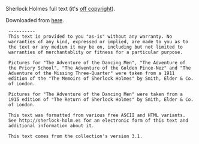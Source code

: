 Sherlock Holmes full text (it's [off copyright](https://www.smithsonianmag.com/smart-news/sherlock-holmes-now-officially-copyright-and-open-business-180951794/)).

Downloaded from [here](https://sherlock-holm.es/stories/plain-text/cano.txt).
     
     ----------
     This text is provided to you "as-is" without any warranty. No
     warranties of any kind, expressed or implied, are made to you as to
     the text or any medium it may be on, including but not limited to
     warranties of merchantablity or fitness for a particular purpose.

     Pictures for "The Adventure of the Dancing Men", "The Adventure of
     the Priory School", "The Adventure of the Golden Pince-Nez" and "The
     Adventure of the Missing Three-Quarter" were taken from a 1911
     edition of the "The Memoirs of Sherlock Holmes" by Smith, Elder & Co.
     of London.

     Pictures for "The Adventure of the Dancing Men" were taken from a
     1915 edition of "The Return of Sherlock Holmes" by Smith, Elder & Co.
     of London.

     This text was formatted from various free ASCII and HTML variants.
     See http://sherlock-holm.es for an electronic form of this text and
     additional information about it.

     This text comes from the collection's version 3.1.





 